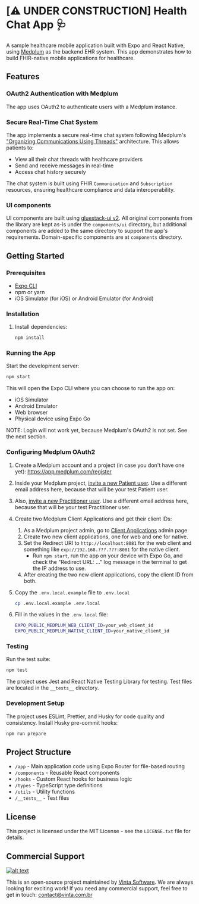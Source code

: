 # [⚠️ UNDER CONSTRUCTION] Health Chat App 🩺

A sample healthcare mobile application built with Expo and React Native, using [Medplum](https://www.medplum.com/) as the backend EHR system. This app demonstrates how to build FHIR-native mobile applications for healthcare.

## Features

### OAuth2 Authentication with Medplum

The app uses OAuth2 to authenticate users with a Medplum instance.

### Secure Real-Time Chat System

The app implements a secure real-time chat system following Medplum's ["Organizing Communications Using Threads"](https://www.medplum.com/docs/communications/organizing-communications) architecture. This allows patients to:

- View all their chat threads with healthcare providers
- Send and receive messages in real-time
- Access chat history securely

The chat system is built using FHIR `Communication` and `Subscription` resources, ensuring healthcare compliance and data interoperability.

### UI components

UI components are built using [gluestack-ui v2](https://ui.gluestack.com/). All original components from the library are kept as-is under the `components/ui` directory, but additional components are added to the same directory to support the app's requirements. Domain-specific components are at `components` directory.

## Getting Started

### Prerequisites
- [Expo CLI](https://docs.expo.dev/)
- npm or yarn
- iOS Simulator (for iOS) or Android Emulator (for Android)

### Installation

1. Install dependencies:

    ```bash
    npm install
    ```

### Running the App

Start the development server:

```bash
npm start
```

This will open the Expo CLI where you can choose to run the app on:
- iOS Simulator
- Android Emulator
- Web browser
- Physical device using Expo Go

NOTE: Login will not work yet, because Medplum's OAuth2 is not set. See the next section.

### Configuring Medplum OAuth2

1. Create a Medplum account and a project (in case you don't have one yet): https://app.medplum.com/register

2. Inside your Medplum project, [invite a new Patient user](https://app.medplum.com/admin/invite). Use a different email address here, because that will be your test Patient user.

3. Also, [invite a new Practitioner user](https://app.medplum.com/admin/invite). Use a different email address here, because that will be your test Practitioner user.

4. Create two Medplum Client Applications and get their client IDs:

    1. As a Medplum project admin, go to [Client Applications](https://app.medplum.com/ClientApplication) admin page
    2. Create two new client applications, one for web and one for native.
    3. Set the Redirect URI to `http://localhost:8081` for the web client and something like `exp://192.168.???.???:8081` for the native client.
        - Run `npm start`, run the app on your device with Expo Go, and check the "Redirect URL: ..." log message in the terminal to get the IP address to use.
    4. After creating the two new client applications, copy the client ID from both.

5. Copy the `.env.local.example` file to `.env.local`

    ```bash
    cp .env.local.example .env.local
    ```

6. Fill in the values in the `.env.local` file:

    ```bash
    EXPO_PUBLIC_MEDPLUM_WEB_CLIENT_ID=your_web_client_id
    EXPO_PUBLIC_MEDPLUM_NATIVE_CLIENT_ID=your_native_client_id
    ```

### Testing

Run the test suite:

```bash
npm test
```

The project uses Jest and React Native Testing Library for testing. Test files are located in the `__tests__` directory.

### Development Setup

The project uses ESLint, Prettier, and Husky for code quality and consistency. Install Husky pre-commit hooks:

```bash
npm run prepare
```

## Project Structure

- `/app` - Main application code using Expo Router for file-based routing
- `/components` - Reusable React components
- `/hooks` - Custom React hooks for business logic
- `/types` - TypeScript type definitions
- `/utils` - Utility functions
- `/__tests__` - Test files

## License

This project is licensed under the MIT License - see the `LICENSE.txt` file for details.

## Commercial Support

[![alt text](https://avatars2.githubusercontent.com/u/5529080?s=80&v=4 "Vinta Logo")](https://www.vintasoftware.com/)

This is an open-source project maintained by [Vinta Software](https://www.vinta.com.br/). We are always looking for exciting work! If you need any commercial support, feel free to get in touch: contact@vinta.com.br
